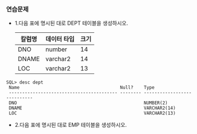 ### 연습문제
* 1.다음 표에 명시된 대로 DEPT 테이블을 생성하시오.

  칼럼명 | 데이터 타입 | 크기
  ------|-------------|----
  DNO | number | 14
  DNAME | varchar2 | 14
  LOC | varchar2 | 13

```console
SQL> desc dept
 Name                                      Null?    Type
 ----------------------------------------- -------- ----------------------------
 DNO                                                NUMBER(2)
 DNAME                                              VARCHAR2(14)
 LOC                                                VARCHAR2(13)
```

* 2.다음 표에 명시된 대로 EMP 테이블을 생성하시오.
